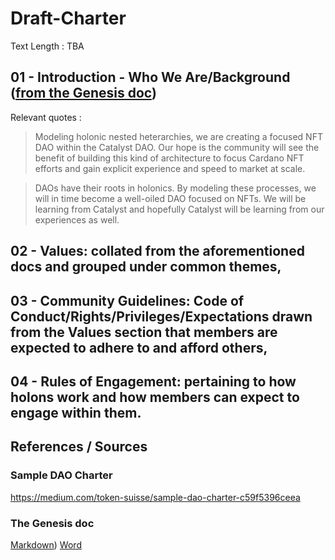 # Draft-Charter
Text Length : TBA


## 01 - Introduction - Who We Are/Background ([from the Genesis doc](https://github.com/NFT-DAO/Governance-HOLON/blob/main/13-Our-Appendix/Documents/2021-02-03-Genesis-Document.md))

Relevant quotes :

> Modeling holonic nested heterarchies, we are creating a focused NFT DAO within the Catalyst DAO.  Our hope is the community will see the benefit of building this kind of architecture to focus Cardano NFT efforts and gain explicit experience and speed to market at scale.  

> DAOs have their roots in holonics. By modeling these processes, we will in time become a well-oiled DAO focused on NFTs. We will be learning from Catalyst and hopefully Catalyst will be learning from our experiences as well.


## 02 - Values: collated from the aforementioned docs and grouped under common themes,



## 03 - Community Guidelines: Code of Conduct/Rights/Privileges/Expectations drawn from the Values section that members are expected to adhere to and afford others,



## 04 - Rules of Engagement: pertaining to how holons work and how members can expect to engage within them.




## References / Sources 

### Sample DAO Charter

https://medium.com/token-suisse/sample-dao-charter-c59f5396ceea

### The Genesis doc

[Markdown](https://github.com/NFT-DAO/Governance-HOLON/blob/main/13-Our-Appendix/Documents/2021-02-03-Genesis-Document.md))
[Word](https://github.com/NFT-DAO/Governance-HOLON/files/6261232/GENESIS_OF_NFT_DAO.docx)

